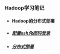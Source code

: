 ### Hadoop学习笔记

* #### Hadoop的分布式部署
* ##### [配置ssh免密码登录](#配置ssh免密码登录)
* ##### [分布式部署](/Hadoop/分布式部署.md)




